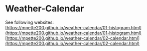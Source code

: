 # Weather-Calendar
See following websites:  
[https://mpette200.github.io/weather-calendar/01-histogram.html](https://mpette200.github.io/weather-calendar/01-histogram.html)  
[https://mpette200.github.io/weather-calendar/02-calendar.html](https://mpette200.github.io/weather-calendar/02-calendar.html)
